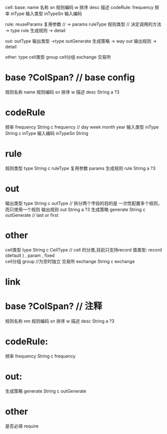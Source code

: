 cell:
base:
    name 名称
    sn 规则编码
    w 排序
    desc 描述
codeRule:
    frequency 频率
    inType 输入类型
    inTypeSn 输入编码

rule:
    reuseParams 复用参数  // -> params 
    ruleType 规则类型  // 决定调用的方法 -> type 
    rule 生成规则  -> detail

out:
    outType 输出类型 ->type 
    outGenerate 生成策略  -> way 
    out 输出规则   -> detail


other:
    type cell类型 
    group cell分组
    exchange 交易所



#  base ?ColSpan? // base  config 
规则名称  name 
规则编码 sn
排序 w
描述 desc String a ?3
#  codeRule
频率 frequency String c frequency  // day week month year 
输入类型  inType  String c inType 
输入编码  inTypeSn  String 
#  rule
规则类型 type String c ruleType
复用参数 params 
生成规则 rule String a  ?3
#  out
输出类型 type String c outType // 拆分两个字段的目的是 一次性配置多个规则，而只使用一个规则
输出规则 out String a  ?3
生成策略 generate String  c outGenerate  // last  or  first 
# other 
cell类型 type String  c CellType   // cell 的分类,目前只支持record 值类型: record (default )  , param , fixed  
cell分组 group   //为空时独立
交易所 exchange String  c exchange








# link 
#  base ?ColSpan? // 注释 
规则名称 nm
规则编码 sn
排序 w
描述 desc String a ?3

#  codeRule:
频率 frequency String c frequency
#  out:
生成策略 generate String  c outGenerate
# other 
是否必填 require